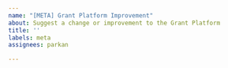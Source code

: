 ```yaml
---
name: "[META] Grant Platform Improvement"
about: Suggest a change or improvement to the Grant Platform
title: ''
labels: meta
assignees: parkan

---
```



